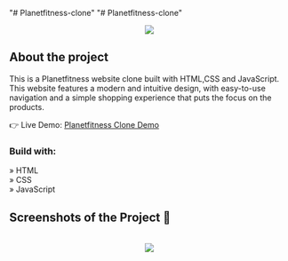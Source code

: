 "# Planetfitness-clone" 
"# Planetfitness-clone" 

<div align='center'><img src='https://user-images.githubusercontent.com/105128267/224688338-8f1f28b7-029b-4ed7-a567-86de0c44ff42.png'/></div>

<h2>About the project</h2>

<p>This is a Planetfitness website clone built with HTML,CSS and JavaScript. This
website features a modern and intuitive design, with easy-to-use navigation and a
simple shopping experience that puts the focus on the products.</p>

👉 Live Demo: <a href='https://planetfitness-clone.web.app/'>Planetfitness Clone Demo</a>

<h3>Build with:</h3>

» HTML <br>
» CSS <br>
» JavaScript

<h2>Screenshots of the Project 📸</h2>
<br>
<div align='center'>
<img src='https://user-images.githubusercontent.com/105128267/213868640-e3421f0a-bb10-4352-82a1-1bda4df821e9.png'/>
</div>


